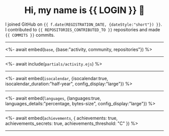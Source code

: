 <p align="center">
    <!-- <img src="https://avatars.githubusercontent.com/u/56601352" width="192" alt="hyro's pfp" /> -->
    <h1 align="center">Hi, my name is {{ LOGIN }} 👋</h1>
</p>

I joined GitHub on `{{ f.date(REGISTRATION_DATE, {dateStyle:"short"}) }}`.  
I contributed to `{{ REPOSITORIES_CONTRIBUTED_TO }}` repositories and made `{{ COMMITS }}` commits.  

___

<%- await embed(`base`, {base:"activity, community, repositories"}) %>

___

<%- await include(`partials/activity.ejs`) %>

___

<%- await embed(`isocalendar`, {isocalendar:true, isocalendar_duration:"half-year", config_display:"large"}) %>

___

<%- await embed(`languages`, {languages:true, languages_details:"percentage, bytes-size", config_display:"large"}) %>

___

<%- await embed(`achievements`, { achievements: true, achievements_secrets: true, achievements_threshold: "C" }) %>

___
